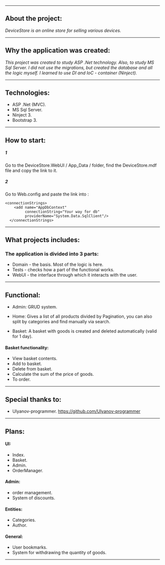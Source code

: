 ***

## About the project:


_DeviceStore is an online store for selling various devices._

---

## Why the application was created:

_This project was created to study ASP .Net technology. Also, to study MS Sql Server. I did not use the migrations, but created the database and all the logic myself. I learned to use DI and IoC - container (Ninject)._

---

## Technologies:

- ASP .Net (MVC).
- MS Sql Server.
- Ninject 3.
- Bootstrap 3.

---

## How to start:

##### 1    
Go to the DeviceStore.WebUI / App_Data / folder, find the DeviceStore.mdf file and copy the link to it.
##### 2
Go to Web.config and paste the link into <connectionString>:

```
<connectionStrings>
    <add name="AppDbContext"
         connectionString="Your way for db"
         providerName="System.Data.SqlClient"/>
  </connectionStrings>
```

---

## What projects includes:

### The application is divided into 3 parts:

- Domain - the basis. Most of the logic is here.
- Tests - checks how a part of the functional works.
- WebUI - the interface through which it interacts with the user.

---

## Functional:
-  Admin: 
 GRUD system.

-  Home: 
Gives a list of all products divided by Pagination, you can also split by categories and find manually via search.

- Basket: 
A basket with goods is created and deleted automatically (valid for 1 day).
#### Basket functionality:
- View basket contents.
- Add to basket.
- Delete from basket.
- Calculate the sum of the price of goods.
- To order.

---

## Special thanks to:

- Ulyanov-programmer.
https://github.com/Ulyanov-programmer

---

## Plans:

#### UI:
- Index.
- Basket.
- Admin.
- OrderManager.

#### Admin:
- order management.
- System of discounts.

#### Entities:
- Categories.
- Author.

#### General:

- User bookmarks.
- System for withdrawing the quantity of goods.

___